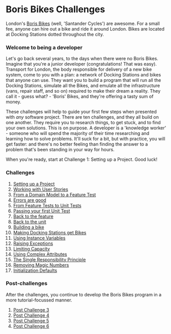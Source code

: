 # Boris Bikes Challenges

London's [Boris Bikes](https://tfl.gov.uk/modes/cycling/santander-cycles) (well, 'Santander Cycles') are awesome. For a small fee, anyone can hire out a bike and ride it around London. Bikes are located at Docking Stations dotted throughout the city.

### Welcome to being a developer

Let's go back several years, to the days when there were no Boris Bikes. Imagine that you're a junior developer (congratulations! That was easy). Transport for London, the body responsible for delivery of a new bike system, come to you with a plan: a network of Docking Stations and bikes that anyone can use. They want you to build a program that will run all the Docking Stations, simulate all the Bikes, and emulate all the infrastructure (vans, repair staff, and so on) required to make their dream a reality. They call it - guess what? - 'Boris' Bikes, and they're offering a tasty sum of money.

These challenges will help to guide your first few steps when presented with _any_ software project. There are ten challenges, and they all build on one another. They require you to research things, to get stuck, and to find your own solutions. This is on purpose. A developer is a 'knowledge worker' - someone who will spend the majority of their time researching and learning how to solve problems. It'll suck for a bit, but with practice, you will get faster: and there's no better feeling than finding the answer to a problem that's been standing in your way for hours.

When you're ready, start at Challenge 1: Setting up a Project. Good luck!

### Challenges

1. [Setting up a Project](1_setting_up_a_project.md)
2. [Working with User Stories](2_working_with_user_stories.md)
3. [From a Domain Model to a Feature Test](3_from_domain_models_to_feature_tests.md)
4. [Errors are good](4_errors_are_good.md)
5. [From Feature Tests to Unit Tests](5_from_feature_tests_to_unit_tests.md)
6. [Passing your first Unit Test](6_passing_your_first_unit_test.md)
7. [Back to the feature](7_back_to_the_feature.md)
8. [Back to the unit](8_back_to_the_unit.md)
9. [Building a bike](9_building_a_bike.md)
10. [Making Docking Stations get Bikes](10_making_stations_release_bikes.md)
11. [Using Instance Variables](11_using_instance_variables.md)
12. [Raising Exceptions](12_raising_exceptions.md)
13. [Limiting Capacity](13_limiting_capacity.md)
14. [Using Complex Attributes](14_complex_attributes.md)
15. [The Single Responsibility Principle](15_single_responsibility_principle.md)
16. [Removing Magic Numbers](16_removing_magic_numbers.md)
17. [Initialization Defaults](17_initialization_defaults.md)

### Post-challenges

After the challenges, you continue to develop the Boris Bikes program in a more tutorial-focussed manner.

1. [Post Challenge 3](post_challenges/post_challenge_3.md)
1. [Post Challenge 4](post_challenges/post_challenge_4.md)
1. [Post Challenge 5](post_challenges/post_challenge_5.md)
1. [Post Challenge 6](post_challenges/post_challenge_6.md)
